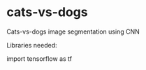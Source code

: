 # cats-vs-dogs

Cats-vs-dogs image segmentation using CNN

Libraries needed:

import tensorflow as tf
